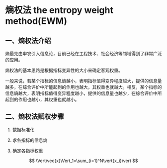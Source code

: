 # 熵权法  the entropy weight method(EWM)
## 一、熵权法介绍

熵最先由申农引入信息论，目前已经在工程技术、社会经济等领域得到了非常广泛的应用。

熵权法的基本思路是根据指标变异性的大小来确定客观权重。

一般来说，若某个指标的信息熵越小，表明指标值得变异程度越大，提供的信息量越多，在综合评价中所能起到的作用也越大，其权重也就越大。相反，某个指标的信息熵越大，表明指标值得变异程度越小，提供的信息量也越少，在综合评价中所起到的作用也越小，其权重也就越小。
      
## 二、熵权法赋权步骤

1. 数据标准化
 
2. 求各指标的信息熵

3. 确定各指标权重

      
$$ \Vert\vec{x}\Vert_1=\sum_{i=1}^N\vert{x_i}\vert $$
